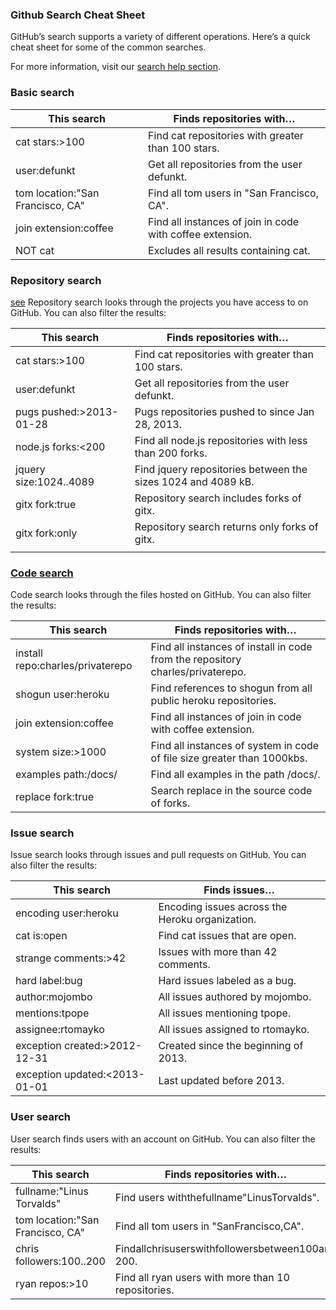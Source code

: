 ### Github Search Cheat Sheet
GitHub’s search supports a variety of different operations. Here’s a quick cheat sheet for some of the common searches.

For more information, visit our [search help section](https://help.github.com/articles/about-searching-on-github/).

### Basic search
| This search                      | Finds repositories with…                                  |
|----------------------------------|-----------------------------------------------------------|
| cat stars:>100                   | Find cat repositories with greater than 100 stars.        |
| user:defunkt                     | Get all repositories from the user defunkt.               |
| tom location:"San Francisco, CA" | Find all tom users in "San Francisco, CA".                |
| join extension:coffee            | Find all instances of join in code with coffee extension. |
| NOT cat                          | Excludes all results containing cat.                      |


### Repository search
[see](https://help.github.com/articles/searching-repositories)
Repository search looks through the projects you have access to on GitHub. You can also filter the results:

| This search             | Finds repositories with…                                     |
| ----------------------- | ------------------------------------------------------------ |
| cat stars:>100          | Find cat repositories with greater than 100 stars.           |
| user:defunkt            | Get all repositories from the user defunkt.                  |
| pugs pushed:>2013-01-28 | Pugs repositories pushed to since Jan 28, 2013.              |
| node.js forks:<200      | Find all node.js repositories with less than 200 forks.      |
| jquery size:1024..4089  | Find jquery repositories between the sizes 1024 and 4089 kB. |
| gitx fork:true          | Repository search includes forks of gitx.                    |
| gitx fork:only          | Repository search returns only forks of gitx.                |
|                         |                                                              |


### [Code search](https://help.github.com/articles/searching-code)
Code search looks through the files hosted on GitHub. You can also filter the results:

| This search                      | Finds repositories with…                                                       |
|----------------------------------|--------------------------------------------------------------------------------|
| install repo:charles/privaterepo | Find all instances of install in code from the repository charles/privaterepo. |
| shogun user:heroku               | Find references to shogun from all public heroku repositories.                 |
| join extension:coffee            | Find all instances of join in code with coffee extension.                      |
| system size:>1000                | Find all instances of system in code of file size greater than 1000kbs.        |
| examples path:/docs/             | Find all examples in the path /docs/.                                          |
| replace fork:true                | Search replace in the source code of forks.                                    |


### Issue search[](https://help.github.com/articles/searching-issues)
Issue search looks through issues and pull requests on GitHub. You can also filter the results:

| This search                   | Finds issues…                                   |
|-------------------------------|-------------------------------------------------|
| encoding user:heroku          | Encoding issues across the Heroku organization. |
| cat is:open                   | Find cat issues that are open.                  |
| strange comments:>42          | Issues with more than 42 comments.              |
| hard label:bug                | Hard issues labeled as a bug.                   |
| author:mojombo                | All issues authored by mojombo.                 |
| mentions:tpope                | All issues mentioning tpope.                    |
| assignee:rtomayko             | All issues assigned to rtomayko.                |
| exception created:>2012-12-31 | Created since the beginning of 2013.            |
| exception updated:<2013-01-01 | Last updated before 2013.                       |



### User search[](https://help.github.com/articles/searching-users)
User search finds users with an account on GitHub. You can also filter the results:

| This search                      |              Finds repositories with…               |
| -------------------------------- |---------------------------------------------------|
| fullname:"Linus Torvalds"        |     Find users withthefullname"LinusTorvalds".      |
| tom location:"San Francisco, CA" |      Find all tom users in "SanFrancisco,CA".       |
| chris followers:100..200         |  Findallchrisuserswithfollowersbetween100and 200.   |
| ryan repos:>10                   | Find all ryan users with more than 10 repositories. |
